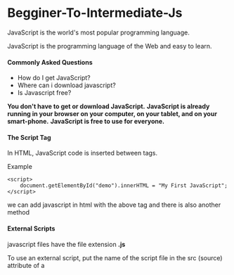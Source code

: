 # Begginer-To-Intermediate-Js 

JavaScript is the world's most popular programming language.

JavaScript is the programming language of the Web and easy to learn.

 #### Commonly Asked Questions
> 
- How do I get JavaScript?
- Where can i download javascript?
- Is Javascript free?

**You don't have to get or download JavaScript.**
**JavaScript is already running in your browser on your computer, on your tablet, and on your smart-phone.**
**JavaScript is free to use for everyone.**

#### The Script Tag

In HTML, JavaScript code is inserted between <script> and </script> tags.

Example

```
<script>
    document.getElementById("demo").innerHTML = "My First JavaScript";
</script>    
```
we can add javascript in html with the above tag and there is also another method

#### External Scripts

javascript files have the file extension **.js**

To use an external script, put the name of the script file in the src (source) attribute of a **<script>** tag:

```
 <script src="myScript.js"></script> 
```

> **External scripts cannot contain <script> tags.**

#### External JavaScript Advantages

Placing scripts in external files has some advantages:

- It separates HTML and code
- It makes HTML and JavaScript easier to read and maintain
- Cached JavaScript files can speed up page loads

To add several script files to one page  - use several script tags:

```
<script src="myScript1.js"></script>
<script src="myScript2.js"></script> 
```
